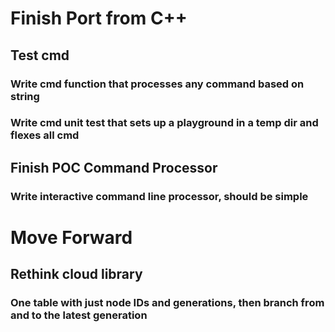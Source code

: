 # Finish Port from C++
## Test cmd
### Write cmd function that processes any command based on string
### Write cmd unit test that sets up a playground in a temp dir and flexes all cmd

## Finish POC Command Processor
### Write interactive command line processor, should be simple

# Move Forward
## Rethink cloud library
### One table with just node IDs and generations, then branch from and to the latest generation
